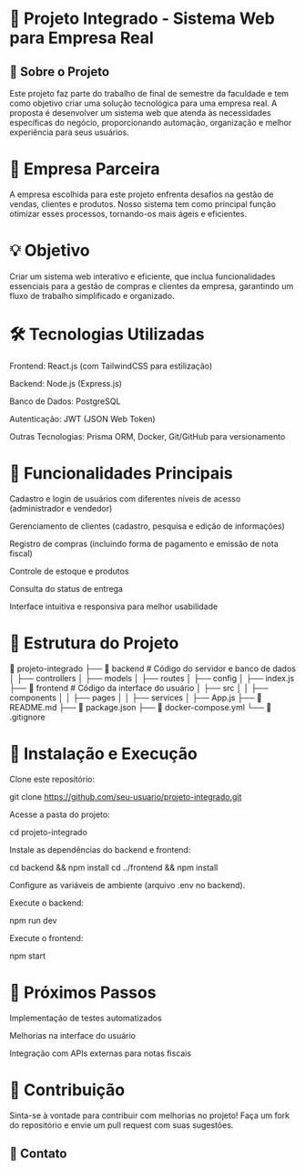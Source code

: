 # 📌 Projeto Integrado - Sistema Web para Empresa Real

## 📖 Sobre o Projeto

Este projeto faz parte do trabalho de final de semestre da faculdade e tem como objetivo criar uma solução tecnológica para uma empresa real. A proposta é desenvolver um sistema web que atenda às necessidades específicas do negócio, proporcionando automação, organização e melhor experiência para seus usuários.

# 🏢 Empresa Parceira

A empresa escolhida para este projeto enfrenta desafios na gestão de vendas, clientes e produtos. Nosso sistema tem como principal função otimizar esses processos, tornando-os mais ágeis e eficientes.

# 💡 Objetivo

Criar um sistema web interativo e eficiente, que inclua funcionalidades essenciais para a gestão de compras e clientes da empresa, garantindo um fluxo de trabalho simplificado e organizado.

# 🛠️ Tecnologias Utilizadas

Frontend: React.js (com TailwindCSS para estilização)

Backend: Node.js (Express.js)

Banco de Dados: PostgreSQL

Autenticação: JWT (JSON Web Token)

Outras Tecnologias: Prisma ORM, Docker, Git/GitHub para versionamento

# 🚀 Funcionalidades Principais

Cadastro e login de usuários com diferentes níveis de acesso (administrador e vendedor)

Gerenciamento de clientes (cadastro, pesquisa e edição de informações)

Registro de compras (incluindo forma de pagamento e emissão de nota fiscal)

Controle de estoque e produtos

Consulta do status de entrega

Interface intuitiva e responsiva para melhor usabilidade

# 🔗 Estrutura do Projeto

📂 projeto-integrado
├── 📁 backend  # Código do servidor e banco de dados
│   ├── controllers
│   ├── models
│   ├── routes
│   ├── config
│   ├── index.js
├── 📁 frontend  # Código da interface do usuário
│   ├── src
│   │   ├── components
│   │   ├── pages
│   │   ├── services
│   ├── App.js
├── 📄 README.md
├── 📄 package.json
├── 📄 docker-compose.yml
└── 📄 .gitignore

# 📝 Instalação e Execução

Clone este repositório:

git clone https://github.com/seu-usuario/projeto-integrado.git

Acesse a pasta do projeto:

cd projeto-integrado

Instale as dependências do backend e frontend:

cd backend && npm install
cd ../frontend && npm install

Configure as variáveis de ambiente (arquivo .env no backend).

Execute o backend:

npm run dev

Execute o frontend:

npm start

# 📌 Próximos Passos

Implementação de testes automatizados

Melhorias na interface do usuário

Integração com APIs externas para notas fiscais

# 🤝 Contribuição

Sinta-se à vontade para contribuir com melhorias no projeto! Faça um fork do repositório e envie um pull request com suas sugestões.

## 📩 Contato
